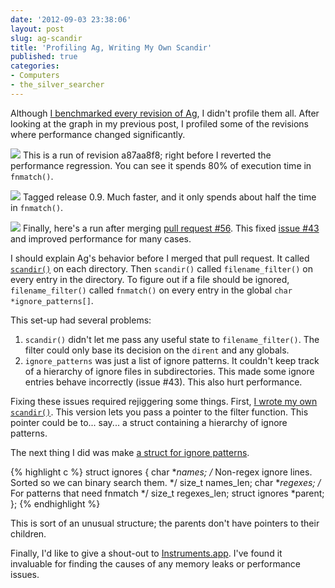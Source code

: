 ```yaml
---
date: '2012-09-03 23:38:06'
layout: post
slug: ag-scandir
title: 'Profiling Ag, Writing My Own Scandir'
published: true
categories:
- Computers
- the_silver_searcher
---
```


Although [I benchmarked every revision of Ag](/2012/08/25/the-silver-searcher-benchmarking-revisions/), I didn't profile them all. After looking at the graph in my previous post, I profiled some of the revisions where performance changed significantly.


[![](/images/ag_profile_a87aa8f822d9029243423ef0725ec03ca347141b.png)](/images/ag_profile_a87aa8f822d9029243423ef0725ec03ca347141b.png)
This is a run of revision a87aa8f8; right before I reverted the performance regression. You can see it spends 80% of execution time in `fnmatch()`.


[![](/images/ag_profile_0.9.png)](/images/ag_profile_0.9.png)
Tagged release 0.9. Much faster, and it only spends about half the time in `fnmatch()`.


[![](/images/ag_profile_ag_scandir.png)](/images/ag_profile_ag_scandir.png)
Finally, here's a run after merging [pull request #56](https://github.com/ggreer/the_silver_searcher/pull/56). This fixed [issue #43](https://github.com/ggreer/the_silver_searcher/issues/43) and improved performance for many cases.


I should explain Ag's behavior before I merged that pull request. It called [`scandir()`](https://developer.apple.com/library/mac/documentation/Darwin/Reference/ManPages/man3/scandir.3.html) on each directory. Then `scandir()` called `filename_filter()` on every entry in the directory. To figure out if a file should be ignored, `filename_filter()` called `fnmatch()` on every entry in the global `char *ignore_patterns[]`.

This set-up had several problems:

1. `scandir()` didn't let me pass any useful state to `filename_filter()`. The filter could only base its decision on the `dirent` and any globals.
1. `ignore_patterns` was just a list of ignore patterns. It couldn't keep track of a hierarchy of ignore files in subdirectories. This made some ignore entries behave incorrectly (issue #43). This also hurt performance.

Fixing these issues required rejiggering some things. First, [I wrote my own `scandir()`](https://github.com/ggreer/the_silver_searcher/blob/3deff34b45fa7e41bb9d7219029d8126c201bda5/src/scandir.c#L7). This version lets you pass a pointer to the filter function. This pointer could be to... say... a struct containing a hierarchy of ignore patterns. 

The next thing I did was make [a struct for ignore patterns](https://github.com/ggreer/the_silver_searcher/blob/3deff34b45fa7e41bb9d7219029d8126c201bda5/src/ignore.h#L11).

{% highlight c %}
struct ignores {
    char **names; /* Non-regex ignore lines. Sorted so we can binary search them. */
    size_t names_len;
    char **regexes; /* For patterns that need fnmatch */
    size_t regexes_len;
    struct ignores *parent;
};
{% endhighlight %}

This is sort of an unusual structure; the parents don't have pointers to their children. 

Finally, I'd like to give a shout-out to [Instruments.app](http://developer.apple.com/documentation/DeveloperTools/Conceptual/InstrumentsUserGuide/Introduction/Introduction.html). I've found it invaluable for finding the causes of any memory leaks or performance issues.
